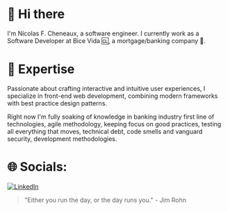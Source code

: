 # 👋 Hi there

I'm Nícolas F. Cheneaux, a software engineer. I currently work as a Software Developer at Bice Vida 🆑, a mortgage/banking company 🏦. </br>

# 🚀 Expertise

Passionate about crafting interactive and intuitive user experiences, I specialize in front-end web development, combining modern frameworks with best practice design patterns.

Right now I'm fully soaking of knowledge in banking industry first line of technologies, agile methodology, keeping focus on good practices, testing all everything that moves, technical debt, code smells and vanguard security, development methodologies.

# 🌐 Socials:
[![LinkedIn](https://img.shields.io/badge/LinkedIn-%230077B5.svg?logo=linkedin&logoColor=white)](https://linkedin.com/in/nic0q)

> "Either you run the day, or the day runs you." - Jim Rohn
